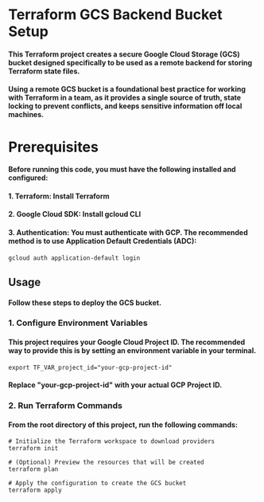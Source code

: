 # Terraform GCS Backend Bucket Setup

#### This Terraform project creates a secure Google Cloud Storage (GCS) bucket designed specifically to be used as a remote backend for storing Terraform state files.

#### Using a remote GCS bucket is a foundational best practice for working with Terraform in a team, as it provides a single source of truth, state locking to prevent conflicts, and keeps sensitive information off local machines.

# Prerequisites

#### Before running this code, you must have the following installed and configured:

#### 1. Terraform: Install Terraform
#### 2. Google Cloud SDK: Install gcloud CLI
#### 3. Authentication: You must authenticate with GCP. The recommended method is to use Application Default Credentials (ADC):


    gcloud auth application-default login

## Usage

#### Follow these steps to deploy the GCS bucket.

### 1. Configure Environment Variables
#### This project requires your Google Cloud Project ID. The recommended way to provide this is by setting an environment variable in your terminal.

    export TF_VAR_project_id="your-gcp-project-id"

#### Replace "your-gcp-project-id" with your actual GCP Project ID.

### 2. Run Terraform Commands
#### From the root directory of this project, run the following commands:
    # Initialize the Terraform workspace to download providers
    terraform init

    # (Optional) Preview the resources that will be created
    terraform plan
    
    # Apply the configuration to create the GCS bucket
    terraform apply
